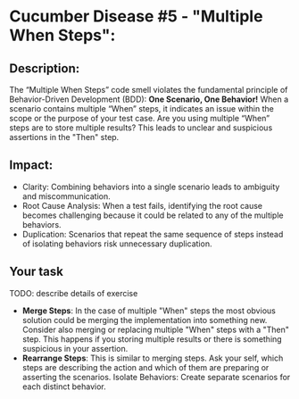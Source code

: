 # Cucumber Disease #5 - "Multiple When Steps":

## Description:
The “Multiple When Steps” code smell violates the fundamental principle of Behavior-Driven Development (BDD): **One Scenario, One Behavior!**
When a scenario contains multiple “When” steps, it indicates an issue within the scope or the purpose of your test case.
Are you using multiple “When” steps are to store multiple results? This leads to unclear and suspicious assertions in the "Then" step.

## Impact:
* Clarity: Combining behaviors into a single scenario leads to ambiguity and miscommunication.
* Root Cause Analysis: When a test fails, identifying the root cause becomes challenging because it could be related to any of the multiple behaviors.
* Duplication: Scenarios that repeat the same sequence of steps instead of isolating behaviors risk unnecessary duplication.

## Your task

TODO: describe details of exercise

* **Merge Steps**: In the case of multiple "When" steps the most obvious solution could be merging the implementation
  into something new. Consider also merging or replacing multiple "When" steps with a  "Then" step. This happens if you
  storing multiple results or there is something suspicious in your assertion.
* **Rearrange Steps**: This is similar to merging steps. Ask your self, which steps are describing the action and which of them are preparing or asserting the scenarios.
Isolate Behaviors: Create separate scenarios for each distinct behavior.
